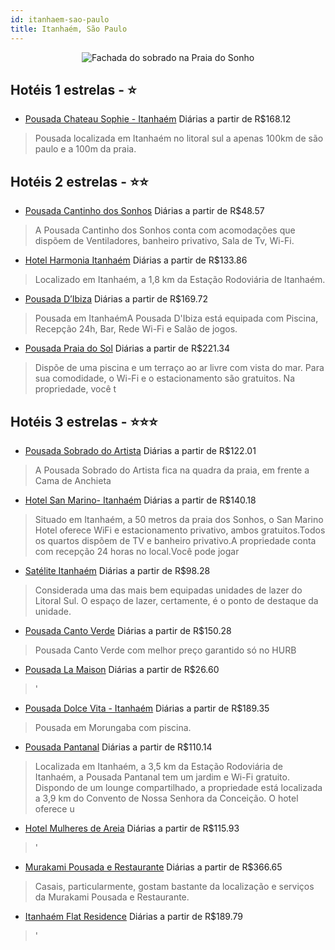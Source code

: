 ```yaml
---
id: itanhaem-sao-paulo
title: Itanhaém, São Paulo
---
```


<center><img src="https://static.hotelurbano.com/reservas/prod0/9/9565/5ad74ba1f322b_pousada-sobrado-do-artista.jpg" alt="Fachada do sobrado na Praia do Sonho" /></center>


## Hotéis 1 estrelas - ⭐️

-    [Pousada Chateau Sophie - Itanhaém](https://www.hurb.com/hoteis/itanhaem/pousada-chateau-sophie-8046?cmp=18055) Diárias a partir de R$168.12
   > Pousada localizada em Itanhaém no litoral sul a apenas 100km de são paulo e a 100m da praia.

## Hotéis 2 estrelas - ⭐️⭐️

-    [Pousada Cantinho dos Sonhos](https://www.hurb.com/hoteis/itanhaem/pousada-cantinho-dos-sonhos-13356?cmp=18055) Diárias a partir de R$48.57
   > A Pousada Cantinho dos Sonhos conta com acomodações que dispõem de Ventiladores, banheiro privativo, Sala de Tv, Wi-Fi.
-    [Hotel Harmonia Itanhaém](https://www.hurb.com/hoteis/sao-paulo/hotel-harmonia-itanhaem-9927?cmp=18055) Diárias a partir de R$133.86
   > Localizado em Itanhaém, a 1,8 km da Estação Rodoviária de Itanhaém.
-    [Pousada D’Ibiza](https://www.hurb.com/hoteis/itanhaem/pousada-dibiza-4832?cmp=18055) Diárias a partir de R$169.72
   > Pousada em ItanhaémA Pousada D'Ibiza está equipada com Piscina, Recepção 24h, Bar,  Rede Wi-Fi  e Salão de jogos.
-    [Pousada Praia do Sol](https://www.hurb.com/hoteis/itanhaem/pousada-praia-do-sol-5917?cmp=18055) Diárias a partir de R$221.34
   > Dispõe de uma piscina e um terraço ao ar livre com vista do mar. Para sua comodidade, o Wi-Fi e o estacionamento são gratuitos. Na propriedade, você t

## Hotéis 3 estrelas - ⭐️⭐️⭐️

-    [Pousada Sobrado do Artista](https://www.hurb.com/hoteis/itanhaem/pousada-sobrado-do-artista-9565?cmp=18055) Diárias a partir de R$122.01
   > A Pousada Sobrado do Artista fica na quadra da praia, em frente a Cama de Anchieta
-    [Hotel San Marino- Itanhaém](https://www.hurb.com/hoteis/itanhaem/hotel-san-marino-itanhaem-OMN-9052?cmp=18055) Diárias a partir de R$140.18
   > Situado em Itanhaém, a 50 metros da praia dos Sonhos, o San Marino Hotel oferece WiFi e estacionamento privativo, ambos gratuitos.Todos os quartos dispõem de TV e banheiro privativo.A propriedade conta com recepção 24 horas no local.Você pode jogar 
-    [Satélite Itanhaém](https://www.hurb.com/hoteis/itanhaem/satelite-itanhaem-8104?cmp=18055) Diárias a partir de R$98.28
   > Considerada uma das mais bem equipadas unidades de lazer do Litoral Sul. O espaço de lazer, certamente, é o ponto de destaque da unidade.
-    [Pousada Canto Verde](https://www.hurb.com/hoteis/itanhaem/pousada-canto-verde-14485?cmp=18055) Diárias a partir de R$150.28
   > Pousada Canto Verde com melhor preço garantido só no HURB 
-    [Pousada La Maison](https://www.hurb.com/hoteis/itanhaem/pousada-e-hostel-la-maison-11762?cmp=18055) Diárias a partir de R$26.60
   > '
-    [Pousada Dolce Vita - Itanhaém](https://www.hurb.com/hoteis/itanhaem/pousada-dolce-vita-2186?cmp=18055) Diárias a partir de R$189.35
   > Pousada em Morungaba  com piscina.
-    [Pousada Pantanal](https://www.hurb.com/hoteis/itanhaem/pousada-pantanal-OMN-9054?cmp=18055) Diárias a partir de R$110.14
   > Localizada em Itanhaém, a 3,5 km da Estação Rodoviária de Itanhaém, a Pousada Pantanal tem um jardim e Wi-Fi gratuito. Dispondo de um lounge compartilhado, a propriedade está localizada a 3,9 km do Convento de Nossa Senhora da Conceição. O hotel oferece u
-    [Hotel Mulheres de Areia](https://www.hurb.com/hoteis/itanhaem/pousada-mulheres-de-areia-11799?cmp=18055) Diárias a partir de R$115.93
   > '
-    [Murakami Pousada e Restaurante](https://www.hurb.com/hoteis/itanhaem/murakami-pousada-e-restaurante-15773?cmp=18055) Diárias a partir de R$366.65
   > Casais, particularmente, gostam bastante da localização e serviços da Murakami Pousada e Restaurante. 
-    [Itanhaém Flat Residence](https://www.hurb.com/hoteis/itanhaem/itanhaem-flat-residence-9543?cmp=18055) Diárias a partir de R$189.79
   > '
